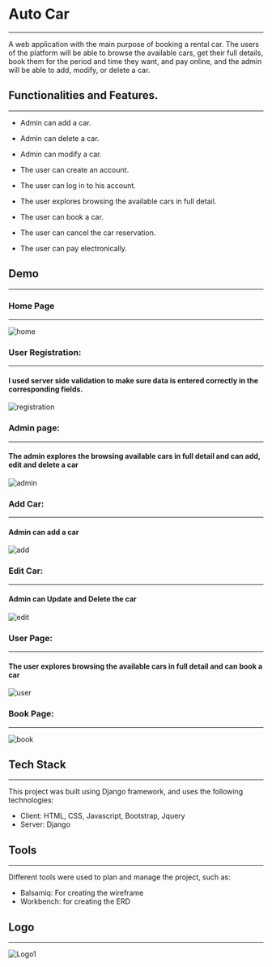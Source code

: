 # Auto Car
-----

A web application with the main purpose of booking a rental car.
The users of the platform will be able to browse the available cars, get their full details, book them for the period and time they want, and pay online, and the admin will be able to add, modify, or delete a car.

## Functionalities and Features.
-----

- Admin can add a car.

- Admin can delete a car.

- Admin can modify a car.

- The user can create an account.

- The user can log in to his account.

- The user explores browsing the available cars in full detail.

- The user can book a car.

- The user can cancel the car reservation.

- The user can pay electronically.
## Demo
-----
### Home Page
-----
![home](https://github.com/abdullah-zyoud/Solo_Project/assets/130833624/2f05ed5d-9953-4697-bb1f-3c363fac2ad3)

### User Registration:
-----
#### I used server side validation to make sure data is entered correctly in the corresponding fields.
![registration](https://github.com/abdullah-zyoud/Solo_Project/assets/130833624/f90a33cb-4750-4b3d-bc5c-7ac6ea29f57f)

### Admin page:
-----
#### The admin explores the browsing available cars in full detail and can add, edit and delete a car
![admin](https://github.com/abdullah-zyoud/Solo_Project/assets/130833624/1c4b6d0b-2af2-4b23-9254-78e18487a76a)


### Add Car:
-----
#### Admin can add a car
![add](https://github.com/abdullah-zyoud/Solo_Project/assets/130833624/4b7cc2d0-b8e7-45b3-824b-bbc59114b7f3)


### Edit Car:
-----
#### Admin can Update and Delete the car
![edit](https://github.com/abdullah-zyoud/Solo_Project/assets/130833624/a472e15e-bf19-4ff4-97d2-9f0fd4dde326)


### User Page:
-----
#### The user explores browsing the available cars in full detail and can book a car

![user](https://github.com/abdullah-zyoud/Solo_Project/assets/130833624/7b7a51a6-1948-4d98-afbd-978e55126c53)

### Book Page:
-----
![book](https://github.com/abdullah-zyoud/Solo_Project/assets/130833624/2e4f3e4c-9f11-4934-95f1-803005996358)

## Tech Stack
-----
This project was built using Django framework, and uses the following technologies:
- Client: HTML, CSS, Javascript, Bootstrap, Jquery
- Server: Django
## Tools
-----
Different tools were used to plan and manage the project, such as:
- Balsamiq: For creating the wireframe
- Workbench: for creating the ERD
## Logo
-----
![Logo1](https://github.com/abdullah-zyoud/Solo_Project/assets/130833624/eeb64f4b-20f5-42b0-85f4-aaabce8fd7b0)

